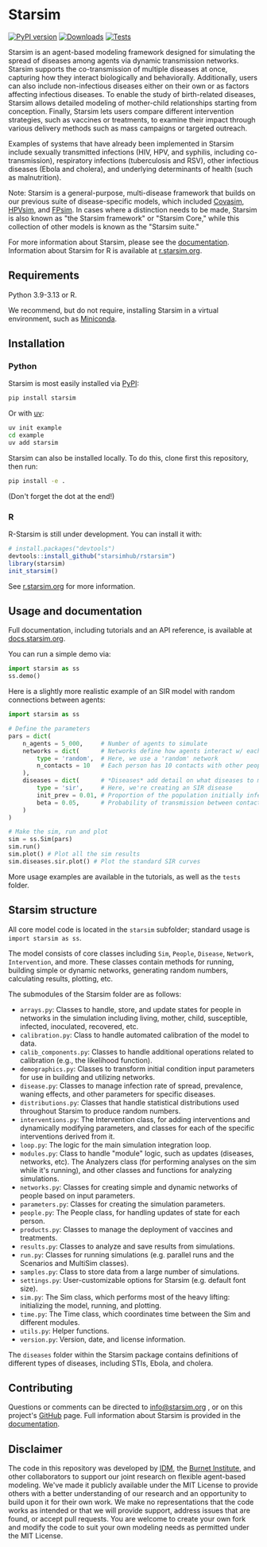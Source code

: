 # Starsim

[![PyPI version](https://badgen.net/pypi/v/starsim/?color=blue)](https://pypi.org/project/starsim)
[![Downloads](https://static.pepy.tech/personalized-badge/starsim?period=total&units=international_system&left_color=grey&right_color=blue&left_text=Downloads)](https://pepy.tech/project/starsim)
[![Tests](https://github.com/starsimhub/starsim/actions/workflows/tests.yaml/badge.svg)](https://github.com/starsimhub/starsim/actions/workflows/tests.yaml?query=workflow)

Starsim is an agent-based modeling framework designed for simulating the spread of diseases among agents via dynamic transmission networks. Starsim supports the co-transmission of multiple diseases at once, capturing how they interact biologically and behaviorally. Additionally, users can also include non-infectious diseases either on their own or as factors affecting infectious diseases. To enable the study of birth-related diseases, Starsim allows detailed modeling of mother-child relationships starting from conception. Finally, Starsim lets users compare different intervention strategies, such as vaccines or treatments, to examine their impact through various delivery methods such as mass campaigns or targeted outreach.

Examples of systems that have already been implemented in Starsim include sexually transmitted infections (HIV, HPV, and syphilis, including co-transmission), respiratory infections (tuberculosis and RSV), other infectious diseases (Ebola and cholera), and underlying determinants of health (such as malnutrition).

Note: Starsim is a general-purpose, multi-disease framework that builds on our previous suite of disease-specific models, which included [Covasim](https://covasim.org), [HPVsim](https://hpvsim.org), and [FPsim](https://fpsim.org). In cases where a distinction needs to be made, Starsim is also known as "the Starsim framework" or "Starsim Core," while this collection of other models is known as the "Starsim suite."

For more information about Starsim, please see the [documentation](https://docs.starsim.org). Information about Starsim for R is available at [r.starsim.org](https://r.starsim.org).


## Requirements

Python 3.9-3.13 or R.

We recommend, but do not require, installing Starsim in a virtual environment, such as [Miniconda](https://docs.anaconda.com/miniconda/).


## Installation

### Python

Starsim is most easily installed via [PyPI](https://pypi.org):
```sh
pip install starsim
```

Or with [uv](https://github.com/astral-sh/uv):
```sh
uv init example
cd example
uv add starsim
```

Starsim can also be installed locally. To do this, clone first this repository, then run:
```sh
pip install -e .
```

(Don't forget the dot at the end!)

### R

R-Starsim is still under development. You can install it with:

```R
# install.packages("devtools")
devtools::install_github("starsimhub/rstarsim")
library(starsim)
init_starsim()
````

See [r.starsim.org](https://r.starsim.org) for more information.

## Usage and documentation

Full documentation, including tutorials and an API reference, is available at [docs.starsim.org](https://docs.starsim.org).

You can run a simple demo via:

```py
import starsim as ss
ss.demo()
```

Here is a slightly more realistic example of an SIR model with random connections between agents:

```py
import starsim as ss

# Define the parameters
pars = dict(
    n_agents = 5_000,     # Number of agents to simulate
    networks = dict(      # Networks define how agents interact w/ each other
        type = 'random',  # Here, we use a 'random' network
        n_contacts = 10   # Each person has 10 contacts with other people  
    ),
    diseases = dict(      # *Diseases* add detail on what diseases to model
        type = 'sir',     # Here, we're creating an SIR disease
        init_prev = 0.01, # Proportion of the population initially infected
        beta = 0.05,      # Probability of transmission between contacts
    )
)

# Make the sim, run and plot
sim = ss.Sim(pars)
sim.run()
sim.plot() # Plot all the sim results
sim.diseases.sir.plot() # Plot the standard SIR curves
```

More usage examples are available in the tutorials, as well as the `tests` folder.


## Starsim structure

All core model code is located in the `starsim` subfolder; standard usage is `import starsim as ss`.

The model consists of core classes including `Sim`, `People`, `Disease`, `Network`, `Intervention`, and more. These classes contain methods for running, building simple or dynamic networks, generating random numbers, calculating results, plotting, etc.

The submodules of the Starsim folder are as follows:

* `arrays.py`: Classes to handle, store, and update states for people in networks in the simulation including living, mother, child, susceptible, infected, inoculated, recovered, etc.
* `calibration.py`: Class to handle automated calibration of the model to data.
* `calib_components.py`: Classes to handle additional operations related to calibration (e.g., the likelihood function).
* `demographics.py`: Classes to transform initial condition input parameters for use in building and utilizing networks.
* `disease.py`: Classes to manage infection rate of spread, prevalence, waning effects, and other parameters for specific diseases.
* `distributions.py`: Classes that handle statistical distributions used throughout Starsim to produce random numbers.
* `interventions.py`: The Intervention class, for adding interventions and dynamically modifying parameters, and classes for each of the specific interventions derived from it. 
* `loop.py`: The logic for the main simulation integration loop.
* `modules.py`: Class to handle "module" logic, such as updates (diseases, networks, etc). The Analyzers class (for performing analyses on the sim while it's running), and other classes and functions for analyzing simulations.
* `networks.py`: Classes for creating simple and dynamic networks of people based on input parameters.
* `parameters.py`: Classes for creating the simulation parameters.
* `people.py`: The People class, for handling updates of state for each person.
* `products.py`: Classes to manage the deployment of vaccines and treatments.
* `results.py`: Classes to analyze and save results from simulations.
* `run.py`: Classes for running simulations (e.g. parallel runs and the Scenarios and MultiSim classes).
* `samples.py`: Class to store data from a large number of simulations.
* `settings.py`: User-customizable options for Starsim (e.g. default font size).
* `sim.py`: The Sim class, which performs most of the heavy lifting: initializing the model, running, and plotting.
* `time.py`: The Time class, which coordinates time between the Sim and different modules.
* `utils.py`: Helper functions.
* `version.py`: Version, date, and license information.

The `diseases` folder within the Starsim package contains definitions of different types of diseases, including STIs, Ebola, and cholera.

## Contributing

Questions or comments can be directed to [info@starsim.org](mailto:info@starsim.org) , or on this project's [GitHub](https://github.com/starsimhub/starsim) page. Full information about Starsim is provided in the [documentation](https://docs.starsim.org).

## Disclaimer

The code in this repository was developed by [IDM](https://idmod.org), the [Burnet Institute](https://burnet.edu.au), and other collaborators to support our joint research on flexible agent-based modeling. We've made it publicly available under the MIT License to provide others with a better understanding of our research and an opportunity to build upon it for their own work. We make no representations that the code works as intended or that we will provide support, address issues that are found, or accept pull requests. You are welcome to create your own fork and modify the code to suit your own modeling needs as permitted under the MIT License.
